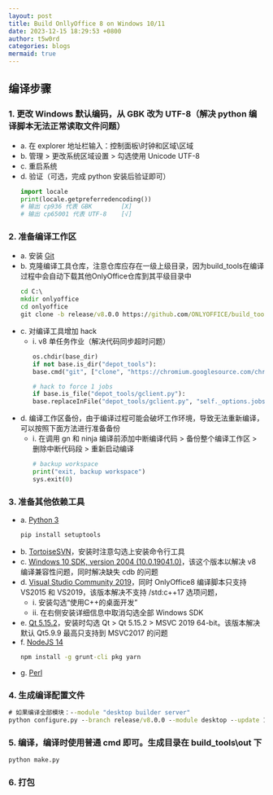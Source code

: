```yaml
---
layout: post
title: Build OnllyOffice 8 on Windows 10/11
date: 2023-12-15 18:29:53 +0800
author: t5w0rd
categories: blogs
mermaid: true
---
```


## 编译步骤
### 1. 更改 Windows 默认编码，从 GBK 改为 UTF-8（解决 python 编译脚本无法正常读取文件问题）
  * a. 在 explorer 地址栏输入：控制面板\时钟和区域\区域
  * b. 管理 > 更改系统区域设置 > 勾选使用 Unicode UTF-8 
  * c. 重启系统
  * d. 验证（可选，完成 python 安装后验证即可）
    ```python
    import locale
    print(locale.getpreferredencoding())
    # 输出 cp936 代表 GBK        [X]
    # 输出 cp65001 代表 UTF-8    [√]
    ```

### 2. 准备编译工作区
  * a. 安装 [Git](https://git-scm.com/download/win)
  * b. 克隆编译工具仓库，注意仓库应存在一级上级目录，因为build_tools在编译过程中会自动下载其他OnlyOffice仓库到其平级目录中
    ```cmd
    cd C:\
    mkdir onlyoffice
    cd onlyoffice
    git clone -b release/v8.0.0 https://github.com/ONLYOFFICE/build_tools.git
    ```
  * c. 对编译工具增加 hack
    * i. v8 单任务作业（解决代码同步超时问题）
        ```python
        os.chdir(base_dir)
        if not base.is_dir("depot_tools"):
        base.cmd("git", ["clone", "https://chromium.googlesource.com/chromium/tools/depot_tools.git"])

        # hack to force 1 jobs
        if base.is_file("depot_tools/gclient.py"):
        base.replaceInFile("depot_tools/gclient.py", "self._options.jobs", "1")
        ```
  * d. 编译工作区备份，由于编译过程可能会破坏工作环境，导致无法重新编译，可以按照下面方法进行准备备份
    * i. 在调用 gn 和 ninja 编译前添加中断编译代码 > 备份整个编译工作区 > 删除中断代码段 > 重新启动编译
        ```python
        # backup workspace
        print("exit, backup workspace")
        sys.exit(0)
        ```

### 3. 准备其他依赖工具
  * a. [Python 3](https://www.python.org/downloads/windows/)
    ```cmd
    pip install setuptools
    ```
  * b. [TortoiseSVN](https://tortoisesvn.net/downloads.zh.html)，安装时注意勾选上安装命令行工具
  * c. [Windows 10 SDK, version 2004 (10.0.19041.0)](https://developer.microsoft.com/en-us/windows/downloads/sdk-archive/)，该这个版本以解决 v8 编译兼容性问题，同时解决缺失 cdb 的问题
  * d. [Visual Studio Community 2019](https://my.visualstudio.com/Downloads?q=Visual%20Studio%20Community%202019)，同时 OnlyOffice8 编译脚本只支持 VS2015 和 VS2019，该版本解决不支持 /std:c++17 选项问题，
    * i. 安装勾选“使用C++的桌面开发”
    * ii. 在右侧安装详细信息中取消勾选全部 Windows SDK
  * e. [Qt 5.15.2](https://www.qt.io/download)，安装时勾选 Qt > Qt 5.15.2 > MSVC 2019 64-bit。该版本解决默认 Qt5.9.9 最高只支持到 MSVC2017 的问题
  * f. [NodeJS 14](https://nodejs.org/download/release/v14.21.3/)
    ```cmd
    npm install -g grunt-cli pkg yarn
    ```
  * g. [Perl](https://strawberryperl.com/)

### 4. 生成编译配置文件
  ```cmd
  # 如果编译全部模块：--module "desktop builder server"
  python configure.py --branch release/v8.0.0 --module desktop --update 1 --qt-dir C:\Qt\5.15.2 --platform win_64 --vs-version 2019
  ```

### 5. 编译，编译时使用普通 cmd 即可。生成目录在 build_tools\out 下
  ```cmd
  python make.py
  ```

### 6. 打包
